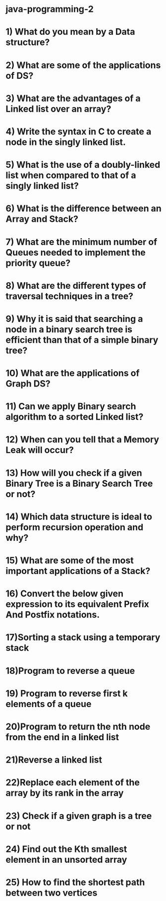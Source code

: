 # java-programming-2

# 1) What do you mean by a Data structure?

# 2) What are some of the applications of DS?

# 3) What are the advantages of a Linked list over an array?

# 4) Write the syntax in C to create a node in the singly linked list.

# 5) What is the use of a doubly-linked list when compared to that of a singly linked list?

# 6) What is the difference between an Array and Stack?

# 7) What are the minimum number of Queues needed to implement the priority queue?

# 8) What are the different types of traversal techniques in a tree?

# 9) Why it is said that searching a node in a binary search tree is efficient than that of a simple binary tree?

# 10) What are the applications of Graph DS?

# 11) Can we apply Binary search algorithm to a sorted Linked list?

# 12) When can you tell that a Memory Leak will occur?

# 13) How will you check if a given Binary Tree is a Binary Search Tree or not?

# 14) Which data structure is ideal to perform recursion operation and why?

# 15) What are some of the most important applications of a Stack?

# 16) Convert the below given expression to its equivalent Prefix And Postfix notations.

# 17)Sorting a stack using a temporary stack

# 18)Program to reverse a queue

# 19) Program to reverse first k elements of a queue

# 20)Program to return the nth node from the end in a linked list

# 21)Reverse a linked list

# 22)Replace each element of the array by its rank in the array

# 23) Check if a given graph is a tree or not

# 24) Find out the Kth smallest element in an unsorted array

# 25) How to find the shortest path between two vertices
